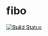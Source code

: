 # fibo
[![Build Status](http://ec2-54-161-37-237.compute-1.amazonaws.com/buildStatus/icon?job=fibo-pipeline)](http://ec2-54-161-37-237.compute-1.amazonaws.com/job/fibo-pipeline/)
